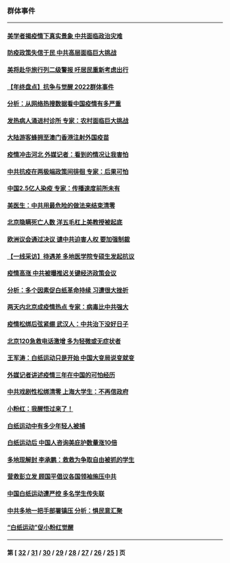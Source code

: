 ### 群体事件
---
#### [美学者揭疫情下真实景象 中共面临政治灾难](../../pages/ncid279/n13896569.md) 
#### [防疫政策失信于民 中共高层面临巨大挑战](../../pages/ncid279/n13894627.md) 
#### [美将赴华旅行列二级警报 吁居民重新考虑出行](../../pages/ncid279/n13894518.md) 
#### [【年终盘点】抗争与觉醒 2022群体事件](../../pages/ncid279/n13888314.md) 
#### [分析：从网络热搜数据看中国疫情有多严重](../../pages/ncid279/n13893186.md) 
#### [发热病人涌进村诊所 专家：农村面临巨大挑战](../../pages/ncid279/n13892271.md) 
#### [大陆游客蜂拥至澳门香港注射外国疫苗](../../pages/ncid279/n13892276.md) 
#### [疫情冲击河北 外媒记者：看到的情况让我害怕](../../pages/ncid279/n13891260.md) 
#### [中共抗疫在两极端政策间徘徊 专家：后果可怕](../../pages/ncid279/n13891235.md) 
#### [中国2.5亿人染疫 专家：传播速度前所未有](../../pages/ncid279/n13890708.md) 
#### [美医生：中共用最危险的做法来结束清零](../../pages/ncid279/n13889983.md) 
#### [北京隐瞒死亡人数 洋五毛杠上美教授被起底](../../pages/ncid279/n13886904.md) 
#### [欧洲议会通过决议 谴中共迫害人权 要加强制裁](../../pages/ncid279/n13885670.md) 
#### [【一线采访】待遇差 多地医学院专硕生发起抗议](../../pages/ncid279/n13883914.md) 
#### [疫情高涨 中共被曝推迟关键经济政策会议](../../pages/ncid279/n13884170.md) 
#### [分析：多个因素促白纸革命持续 习遭很大挫折](../../pages/ncid279/n13872455.md) 
#### [两天内北京成疫情热点 专家：病毒比中共强大](../../pages/ncid279/n13883440.md) 
#### [疫情松绑后弦紧绷 武汉人：中共治下没好日子](../../pages/ncid279/n13882348.md) 
#### [北京120急救电话激增 多为轻微或无症状者](../../pages/ncid279/n13882340.md) 
#### [王军涛：白纸运动只是开始 中国大变局说变就变](../../pages/ncid279/n13882183.md) 
#### [外媒记者讲述疫情三年在中国的可怕经历](../../pages/ncid279/n13881853.md) 
#### [中共戏剧性松绑清零 上海大学生：不再信政府](../../pages/ncid279/n13880836.md) 
#### [小粉红：我醒悟过来了！](../../pages/ncid279/n13881756.md) 
#### [白纸运动中有多少年轻人被捕](../../pages/ncid279/n13881065.md) 
#### [白纸运动后 中国人咨询美庇护数量涨10倍](../../pages/ncid279/n13881172.md) 
#### [多地现解封 李承鹏：救救为争取自由被抓的学生](../../pages/ncid279/n13876918.md) 
#### [营救彭立发 顾国平倡议各国领袖施压中共](../../pages/ncid279/n13878701.md) 
#### [中国白纸运动遭严控 多名学生传失联](../../pages/ncid279/n13878652.md) 
#### [中共多地一把手部署镇压 分析：惧民意汇聚](../../pages/ncid279/n13878085.md) 
#### [“白纸运动”促小粉红觉醒](../../pages/ncid279/n13877842.md) 

---
#### 第 [ [32](./32.md) / [31](./31.md) / [30](./30.md) / [29](./29.md) / [28](./28.md) / [27](./27.md) / [26](./26.md) / [25](./25.md) ] 页
